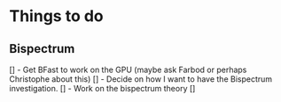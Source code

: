 # Things to do
 
## Bispectrum

 [] - Get BFast to work on the GPU (maybe ask Farbod or perhaps Christophe about this)
 [] - Decide on how I want to have the Bispectrum investigation. 
 [] - Work on the bispectrum theory
 []

